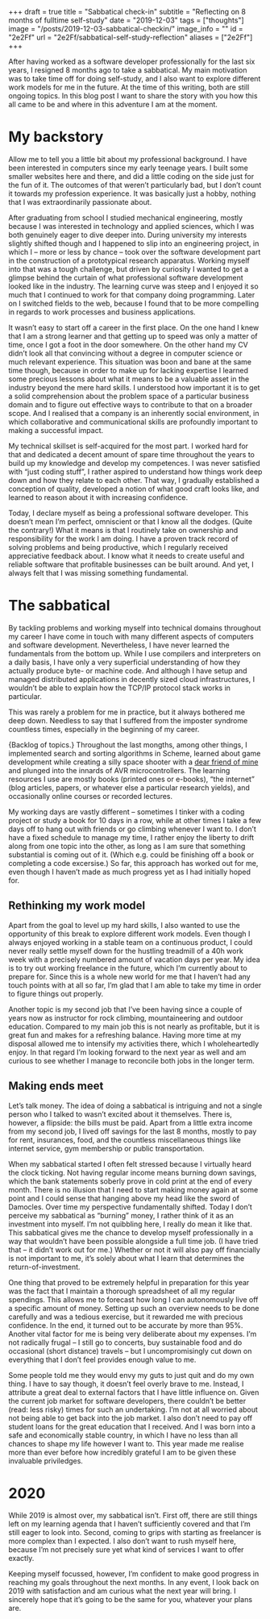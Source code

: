 +++
draft = true
title = "Sabbatical check-in"
subtitle = "Reflecting on 8 months of fulltime self-study"
date = "2019-12-03"
tags = ["thoughts"]
image = "/posts/2019-12-03-sabbatical-checkin/"
image_info = ""
id = "2e2Ff"
url = "2e2Ff/sabbatical-self-study-reflection"
aliases = ["2e2Ff"]
+++

After having worked as a software developer professionally for the last six years, I resigned 8 months ago to take a sabbatical. My main motivation was to take time off for doing self-study, and I also want to explore different work models for me in the future. At the time of this writing, both are still ongoing topics. In this blog post I want to share the story with you how this all came to be and where in this adventure I am at the moment.

# My backstory

Allow me to tell you a little bit about my professional background. I have been interested in computers since my early teenage years. I built some smaller websites here and there, and did a little coding on the side just for the fun of it. The outcomes of that weren’t particularly bad, but I don’t count it towards my profession experience. It was basically just a hobby, nothing that I was extraordinarily passionate about.

After graduating from school I studied mechanical engineering, mostly because I was interested in technology and applied sciences, which I was both genuinely eager to dive deeper into. During university my interests slightly shifted though and I happened to slip into an engineering project, in which I – more or less by chance – took over the software development part in the construction of a prototypical research apparatus. Working myself into that was a tough challenge, but driven by curiosity I wanted to get a glimpse behind the curtain of what professional software development looked like in the industry. The learning curve was steep and I enjoyed it so much that I continued to work for that company doing programming. Later on I switched fields to the web, because I found that to be more compelling in regards to work processes and business applications.

It wasn’t easy to start off a career in the first place. On the one hand I knew that I am a strong learner and that getting up to speed was only a matter of time, once I got a foot in the door somewhere. On the other hand my CV didn’t look all that convincing without a degree in computer science or much relevant experience. This situation was boon and bane at the same time though, because in order to make up for lacking expertise I learned some precious lessons about what it means to be a valuable asset in the industry beyond the mere hard skills. I understood how important it is to get a solid comprehension about the problem space of a particular business domain and to figure out effective ways to contribute to that on a broader scope. And I realised that a company is an inherently social environment, in which collaborative and communicational skills are profoundly important to making a successful impact.

My technical skillset is self-acquired for the most part. I worked hard for that and dedicated a decent amount of spare time throughout the years to build up my knowledge and develop my competences. I was never satisfied with “just coding stuff”, I rather aspired to understand how things work deep down and how they relate to each other. That way, I gradually established a conception of quality, developed a notion of what good craft looks like, and learned to reason about it with increasing confidence.

Today, I declare myself as being a professional software developer. This doesn’t mean I’m perfect, omniscient or that I know all the dodges. (Quite the contrary!) What it means is that I routinely take on ownership and responsibility for the work I am doing. I have a proven track record of solving problems and being productive, which I regularly received appreciative feedback about. I know what it needs to create useful and reliable software that profitable businesses can be built around. And yet, I always felt that I was missing something fundamental.

# The sabbatical

By tackling problems and working myself into technical domains throughout my career I have come in touch with many different aspects of computers and software development. Nevertheless, I have never learned the fundamentals from the bottom up. While I use compilers and interpreters on a daily basis, I have only a very superficial understanding of how they actually produce byte- or machine code. And although I have setup and managed distributed applications in decently sized cloud infrastructures, I wouldn’t be able to explain how the TCP/IP protocol stack works in particular.

This was rarely a problem for me in practice, but it always bothered me deep down. Needless to say that I suffered from the imposter syndrome countless times, especially in the beginning of my career.

{Backlog of topics.} Throughout the last mongths, among other things, I implemented search and sorting algorithms in Scheme, learned about game development while creating a silly space shooter with a [dear friend of mine](https://www.togetherwecode.com) and plunged into the innards of AVR microcontrollers. The learning resources I use are mostly books (printed ones or e-books), “the internet” (blog articles, papers, or whatever else a particular research yields), and occasionally online courses or recorded lectures.

My working days are vastly different – sometimes I tinker with a coding project or study a book for 10 days in a row, while at other times I take a few days off to hang out with friends or go climbing whenever I want to. I don’t have a fixed schedule to manage my time, I rather enjoy the liberty to drift along from one topic into the other, as long as I am sure that something substantial is coming out of it. (Which e.g. could be finishing off a book or completing a code excersise.) So far, this approach has worked out for me, even though I haven’t made as much progress yet as I had initially hoped for.

## Rethinking my work model

Apart from the goal to level up my hard skills, I also wanted to use the opportunity of this break to explore different work models. Even though I always enjoyed working in a stable team on a continuous product, I could never really settle myself down for the hustling treadmill of a 40h work week with a precisely numbered amount of vacation days per year. My idea is to try out working freelance in the future, which I’m currently about to prepare for. Since this is a whole new world for me that I haven’t had any touch points with at all so far, I’m glad that I am able to take my time in order to figure things out properly.

Another topic is my second job that I’ve been having since a couple of years now as instructor for rock climbing, mountaineering and outdoor education. Compared to my main job this is not nearly as profitable, but it is great fun and makes for a refreshing balance. Having more time at my disposal allowed me to intensify my activities there, which I wholeheartedly enjoy. In that regard I’m looking forward to the next year as well and am curious to see whether I manage to reconcile both jobs in the longer term.

## Making ends meet

Let’s talk money. The idea of doing a sabbatical is intriguing and not a single person who I talked to wasn’t excited about it themselves. There is, however, a flipside: the bills must be paid. Apart from a little extra income from my second job, I lived off savings for the last 8 months, mostly to pay for rent, insurances, food, and the countless miscellaneous things like internet service, gym membership or public transportation.

When my sabbatical started I often felt stressed because I virtually heard the clock ticking. Not having regular income means burning down savings, which the bank statements soberly prove in cold print at the end of every month. There is no illusion that I need to start making money again at some point and I could sense that hanging above my head like the sword of Damocles. Over time my perspective fundamentally shifted. Today I don’t perceive my sabbatical as “burning” money, I rather think of it as an investment into myself. I’m not quibbling here, I really do mean it like that. This sabbatical gives me the chance to develop myself professionally in a way that wouldn’t have been possible alongside a full time job. (I have tried that – it didn’t work out for me.) Whether or not it will also pay off financially is not important to me, it’s solely about what I learn that determines the return-of-investment.

One thing that proved to be extremely helpful in preparation for this year was the fact that I maintain a thorough spreadsheet of all my regular spendings. This allows me to forecast how long I can autonomously live off a specific amount of money. Setting up such an overview needs to be done carefully and was a tedious exercise, but it rewarded me with precious confidence. In the end, it turned out to be accurate by more than 95%. Another vital factor for me is being very deliberate about my expenses. I’m not radically frugal – I still go to concerts, buy sustainable food and do occasional (short distance) travels – but I uncompromisingly cut down on everything that I don’t feel provides enough value to me.

Some people told me they would envy my guts to just quit and do my own thing. I have to say though, it doesn’t feel overly brave to me. Instead, I attribute a great deal to external factors that I have little influence on. Given the current job market for software developers, there couldn’t be better (read: less risky) times for such an undertaking. I’m not at all worried about not being able to get back into the job market. I also don’t need to pay off student loans for the great education that I received. And I was born into a safe and economically stable country, in which I have no less than all chances to shape my life however I want to. This year made me realise more than ever before how incredibly grateful I am to be given these invaluable priviledges.

# 2020

While 2019 is almost over, my sabbatical isn’t. First off, there are still things left on my learning agenda that I haven’t sufficiently covered and that I’m still eager to look into. Second, coming to grips with starting as freelancer is more complex than I expected. I also don’t want to rush myself here, because I’m not precisely sure yet what kind of services I want to offer exactly.

Keeping myself focussed, however, I’m confident to make good progress in reaching my goals throughout the next months. In any event, I look back on 2019 with satisfaction and am curious what the next year will bring. I sincerely hope that it’s going to be the same for you, whatever your plans are.
